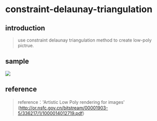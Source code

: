 # constraint-delaunay-triangulation
## introduction
>use constraint delaunay triangulation method to create low-poly pictrue.<br>
## sample
<img src='http://github.com/Tiantian-kaixin/constraint-delaunay-triangulation.js/raw/master/result.png' /><br>
## reference
>reference：'Artistic Low Poly rendering for images'<br>
>(http://or.nsfc.gov.cn/bitstream/00001903-5/336217/1/1000014012719.pdf)
